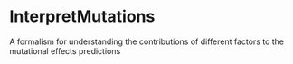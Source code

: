 # InterpretMutations
A formalism for understanding the contributions of different factors to the mutational effects predictions
